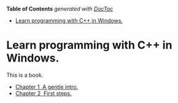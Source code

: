 <!-- START doctoc generated TOC please keep comment here to allow auto update -->
<!-- DON'T EDIT THIS SECTION, INSTEAD RE-RUN doctoc TO UPDATE -->
**Table of Contents**  *generated with [DocToc](https://github.com/thlorenz/doctoc)*

- [Learn programming with C++ in Windows.](#learn-programming-with-c-in-windows)

<!-- END doctoc generated TOC please keep comment here to allow auto update -->

# Learn programming with C++ in Windows.

This is a book.

* [Chapter 1 &nbsp;A gentle intro.](parts/chapter%2001/01.md)
* [Chapter 2 &nbsp;First steps.](parts/chapter%2002/02.md)
